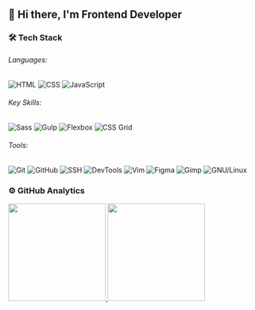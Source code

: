## 👋 Hi there, I'm Frontend Developer

<!--
**anat01ium/anat01ium** is a ✨ _special_ ✨ repository because its `README.md` (this file) appears on your GitHub profile.

Here are some ideas to get you started:

- 🔭 I’m currently working on ...
- 🌱 I’m currently learning ...
- 👯 I’m looking to collaborate on ...
- 🤔 I’m looking for help with ...
- 💬 Ask me about ...
- 📫 How to reach me: ...
- 😄 Pronouns: ...
- ⚡ Fun fact: ...
-->

### 🛠 Tech Stack
###### Languages:
![HTML](https://img.shields.io/badge/-HTML-black?logo=html5)
![CSS](https://img.shields.io/badge/-CSS-black?logo=css3&logoColor=%231572B6)
![JavaScript](https://img.shields.io/badge/-JavaScript-black?logo=javascript)

###### Key Skills:
![Sass](https://img.shields.io/badge/-Sass-black?logo=sass)
![Gulp](https://img.shields.io/badge/-Gulp-black?logo=gulp)
![Flexbox](https://img.shields.io/badge/-Flexbox-black)
![CSS Grid](https://img.shields.io/badge/-CSS%20Grid-black)

###### Tools:
![Git](https://img.shields.io/badge/-Git-black?logo=git)
![GitHub](https://img.shields.io/badge/-GitHub-black?logo=github)
![SSH](https://img.shields.io/badge/-SSH-black)
![DevTools](https://img.shields.io/badge/-DevTools-black?logo=googlechrome)
![Vim](https://img.shields.io/badge/-Vim-black?logo=vim&logoColor=%23019733)
![Figma](https://img.shields.io/badge/-Figma-black?logo=figma)
![Gimp](https://img.shields.io/badge/-Gimp-black?logo=gimp&logoColor=%235C5543)
![GNU/Linux](https://img.shields.io/badge/-GNU%2FLinux-black?logo=linux)

### ⚙️ GitHub Analytics
<a href="https://github.com/anat01ium">
  <img height=196em src="https://github-readme-stats-anat01iums-projects.vercel.app/api?username=anat01ium&include_all_commits=true&show_icons=true&theme=transparent&border_color=2f353d&custom_title=GitHub%20Stats&text_bold=false" />
  <img height=196em src="https://github-readme-stats-anat01iums-projects.vercel.app/api/top-langs/?username=anat01ium&size_weight=0.5&count_weight=0.5&theme=transparent&layout=compact&border_color=2f353d" />
</a>
